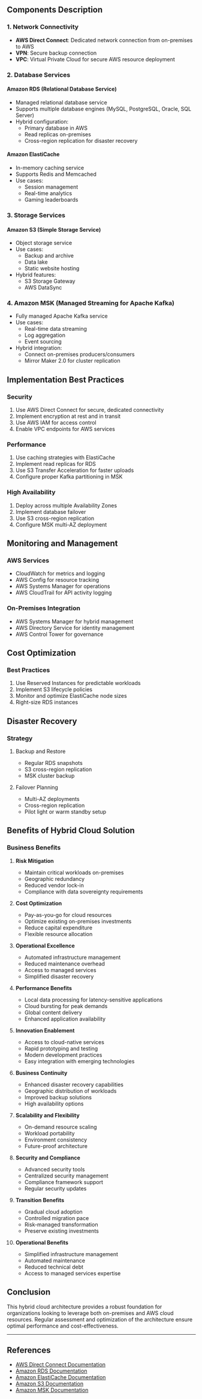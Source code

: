 ## Components Description

### 1. Network Connectivity
- **AWS Direct Connect**: Dedicated network connection from on-premises to AWS
- **VPN**: Secure backup connection
- **VPC**: Virtual Private Cloud for secure AWS resource deployment

### 2. Database Services

#### Amazon RDS (Relational Database Service)
- Managed relational database service
- Supports multiple database engines (MySQL, PostgreSQL, Oracle, SQL Server)
- Hybrid configuration:
  - Primary database in AWS
  - Read replicas on-premises
  - Cross-region replication for disaster recovery

#### Amazon ElastiCache
- In-memory caching service
- Supports Redis and Memcached
- Use cases:
  - Session management
  - Real-time analytics
  - Gaming leaderboards

### 3. Storage Services

#### Amazon S3 (Simple Storage Service)
- Object storage service
- Use cases:
  - Backup and archive
  - Data lake
  - Static website hosting
- Hybrid features:
  - S3 Storage Gateway
  - AWS DataSync

### 4. Amazon MSK (Managed Streaming for Apache Kafka)
- Fully managed Apache Kafka service
- Use cases:
  - Real-time data streaming
  - Log aggregation
  - Event sourcing
- Hybrid integration:
  - Connect on-premises producers/consumers
  - Mirror Maker 2.0 for cluster replication

## Implementation Best Practices

### Security
1. Use AWS Direct Connect for secure, dedicated connectivity
2. Implement encryption at rest and in transit
3. Use AWS IAM for access control
4. Enable VPC endpoints for AWS services

### Performance
1. Use caching strategies with ElastiCache
2. Implement read replicas for RDS
3. Use S3 Transfer Acceleration for faster uploads
4. Configure proper Kafka partitioning in MSK

### High Availability
1. Deploy across multiple Availability Zones
2. Implement database failover
3. Use S3 cross-region replication
4. Configure MSK multi-AZ deployment

## Monitoring and Management

### AWS Services
- CloudWatch for metrics and logging
- AWS Config for resource tracking
- AWS Systems Manager for operations
- AWS CloudTrail for API activity logging

### On-Premises Integration
- AWS Systems Manager for hybrid management
- AWS Directory Service for identity management
- AWS Control Tower for governance

## Cost Optimization

### Best Practices
1. Use Reserved Instances for predictable workloads
2. Implement S3 lifecycle policies
3. Monitor and optimize ElastiCache node sizes
4. Right-size RDS instances

## Disaster Recovery

### Strategy
1. Backup and Restore
   - Regular RDS snapshots
   - S3 cross-region replication
   - MSK cluster backup

2. Failover Planning
   - Multi-AZ deployments
   - Cross-region replication
   - Pilot light or warm standby setup

## Benefits of Hybrid Cloud Solution

### Business Benefits
1. **Risk Mitigation**
   - Maintain critical workloads on-premises
   - Geographic redundancy
   - Reduced vendor lock-in
   - Compliance with data sovereignty requirements

2. **Cost Optimization**
   - Pay-as-you-go for cloud resources
   - Optimize existing on-premises investments
   - Reduce capital expenditure
   - Flexible resource allocation

3. **Operational Excellence**
   - Automated infrastructure management
   - Reduced maintenance overhead
   - Access to managed services
   - Simplified disaster recovery

4. **Performance Benefits**
   - Local data processing for latency-sensitive applications
   - Cloud bursting for peak demands
   - Global content delivery
   - Enhanced application availability

5. **Innovation Enablement**
   - Access to cloud-native services
   - Rapid prototyping and testing
   - Modern development practices
   - Easy integration with emerging technologies

6. **Business Continuity**
   - Enhanced disaster recovery capabilities
   - Geographic distribution of workloads
   - Improved backup solutions
   - High availability options

7. **Scalability and Flexibility**
   - On-demand resource scaling
   - Workload portability
   - Environment consistency
   - Future-proof architecture

8. **Security and Compliance**
   - Advanced security tools
   - Centralized security management
   - Compliance framework support
   - Regular security updates

9. **Transition Benefits**
   - Gradual cloud adoption
   - Controlled migration pace
   - Risk-managed transformation
   - Preserve existing investments

10. **Operational Benefits**
    - Simplified infrastructure management
    - Automated maintenance
    - Reduced technical debt
    - Access to managed services expertise

## Conclusion
This hybrid cloud architecture provides a robust foundation for organizations looking to leverage both on-premises and AWS cloud resources. Regular assessment and optimization of the architecture ensure optimal performance and cost-effectiveness.

---

## References
- [AWS Direct Connect Documentation](https://aws.amazon.com/directconnect/)
- [Amazon RDS Documentation](https://aws.amazon.com/rds/)
- [Amazon ElastiCache Documentation](https://aws.amazon.com/elasticache/)
- [Amazon S3 Documentation](https://aws.amazon.com/s3/)
- [Amazon MSK Documentation](https://aws.amazon.com/msk/)